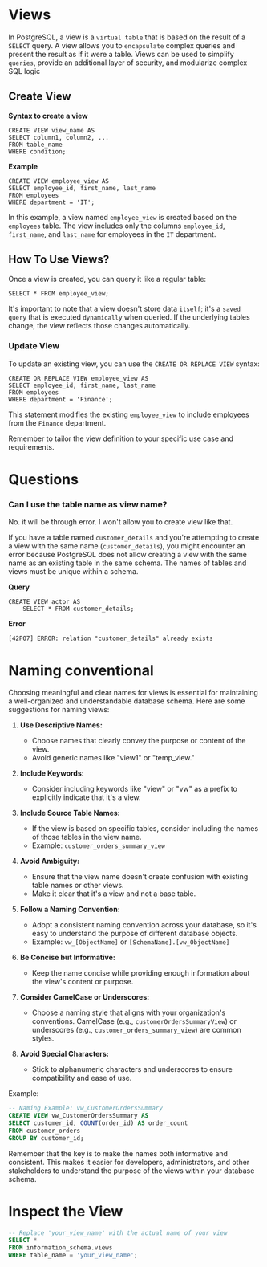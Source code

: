 # Views
In PostgreSQL, a view is a `virtual table` that is based on the result of a `SELECT` query. A view allows you to `encapsulate` complex queries and present the result as if it were a table. Views can be used to simplify `queries`, provide an additional layer of security, and modularize complex SQL logic

## Create View
**Syntax to create a view**

```
CREATE VIEW view_name AS
SELECT column1, column2, ...
FROM table_name
WHERE condition;
```
**Example**
```
CREATE VIEW employee_view AS
SELECT employee_id, first_name, last_name
FROM employees
WHERE department = 'IT';

```
In this example, a view named `employee_view` is created based on the `employees` table. The view includes only the columns `employee_id`, `first_name`, and `last_name` for employees in the `IT` department.

## How To Use Views?
Once a view is created, you can query it like a regular table:
```
SELECT * FROM employee_view;
```

It's important to note that a view doesn't store data `itself`; it's a `saved query` that is executed `dynamically` when queried. If the underlying tables change, the view reflects those changes automatically.

### Update View
To update an existing view, you can use the `CREATE OR REPLACE VIEW` syntax:
```
CREATE OR REPLACE VIEW employee_view AS
SELECT employee_id, first_name, last_name
FROM employees
WHERE department = 'Finance';
```
This statement modifies the existing `employee_view` to include employees from the `Finance` department.

Remember to tailor the view definition to your specific use case and requirements.

# Questions
### Can I use the table name as view name?
No. it will be through error. I won't allow you to create view like that.

If you have a table named `customer_details` and you're attempting to create a view with the same name (`customer_details`), you might encounter an error because PostgreSQL does not allow creating a view with the same name as an existing table in the same schema. The names of tables and views must be unique within a schema.

**Query**
```
CREATE VIEW actor AS
    SELECT * FROM customer_details;
```
**Error**
```
[42P07] ERROR: relation "customer_details" already exists
```

# Naming conventional
Choosing meaningful and clear names for views is essential for maintaining a well-organized and understandable database schema. Here are some suggestions for naming views:

1. **Use Descriptive Names:**
   - Choose names that clearly convey the purpose or content of the view.
   - Avoid generic names like "view1" or "temp_view."

2. **Include Keywords:**
   - Consider including keywords like "view" or "vw" as a prefix to explicitly indicate that it's a view.

3. **Include Source Table Names:**
   - If the view is based on specific tables, consider including the names of those tables in the view name.
   - Example: `customer_orders_summary_view`

4. **Avoid Ambiguity:**
   - Ensure that the view name doesn't create confusion with existing table names or other views.
   - Make it clear that it's a view and not a base table.

5. **Follow a Naming Convention:**
   - Adopt a consistent naming convention across your database, so it's easy to understand the purpose of different database objects.
   - Example: `vw_[ObjectName]` or `[SchemaName].[vw_ObjectName]`

6. **Be Concise but Informative:**
   - Keep the name concise while providing enough information about the view's content or purpose.

7. **Consider CamelCase or Underscores:**
   - Choose a naming style that aligns with your organization's conventions. CamelCase (e.g., `customerOrdersSummaryView`) or underscores (e.g., `customer_orders_summary_view`) are common styles.

8. **Avoid Special Characters:**
   - Stick to alphanumeric characters and underscores to ensure compatibility and ease of use.

Example:
```sql
-- Naming Example: vw_CustomerOrdersSummary
CREATE VIEW vw_CustomerOrdersSummary AS
SELECT customer_id, COUNT(order_id) AS order_count
FROM customer_orders
GROUP BY customer_id;
```

Remember that the key is to make the names both informative and consistent. This makes it easier for developers, administrators, and other stakeholders to understand the purpose of the views within your database schema.

# Inspect the View
```sql
-- Replace 'your_view_name' with the actual name of your view
SELECT *
FROM information_schema.views
WHERE table_name = 'your_view_name';

```
